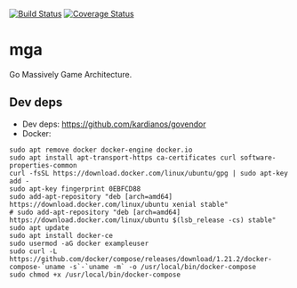 [![Build Status](https://travis-ci.org/schweigert/mga.svg?branch=master)](https://travis-ci.org/schweigert/mga)
[![Coverage Status](https://coveralls.io/repos/github/schweigert/mga/badge.svg?branch=master)](https://coveralls.io/github/schweigert/mga?branch=master)

# mga

Go Massively Game Architecture.

## Dev deps


  - Dev deps: https://github.com/kardianos/govendor
  - Docker:
```
sudo apt remove docker docker-engine docker.io
sudo apt install apt-transport-https ca-certificates curl software-properties-common
curl -fsSL https://download.docker.com/linux/ubuntu/gpg | sudo apt-key add -
sudo apt-key fingerprint 0EBFCD88
sudo add-apt-repository "deb [arch=amd64] https://download.docker.com/linux/ubuntu xenial stable"
# sudo add-apt-repository "deb [arch=amd64] https://download.docker.com/linux/ubuntu $(lsb_release -cs) stable"
sudo apt update
sudo apt install docker-ce
sudo usermod -aG docker exampleuser
sudo curl -L https://github.com/docker/compose/releases/download/1.21.2/docker-compose-`uname -s`-`uname -m` -o /usr/local/bin/docker-compose
sudo chmod +x /usr/local/bin/docker-compose
```
